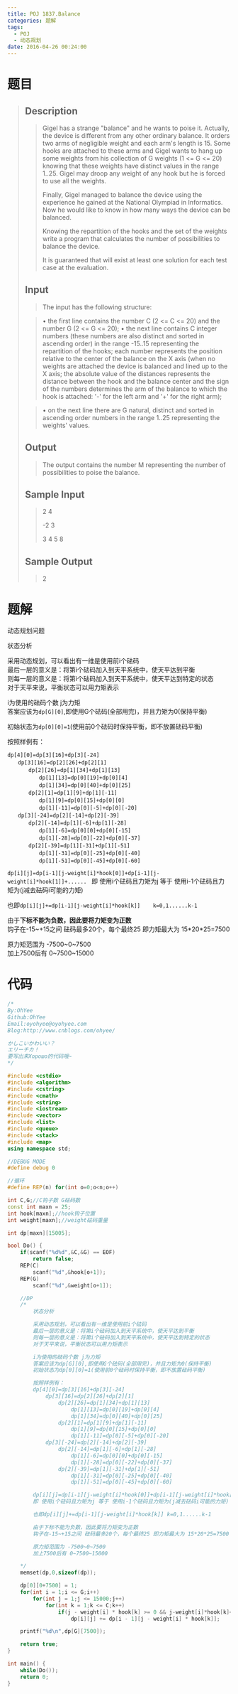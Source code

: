 ```yaml
---
title: POJ 1837.Balance
categories: 题解
tags:
  - POJ
  - 动态规划
date: 2016-04-26 00:24:00
---
```


# 题目

> ## Description
> 
> > Gigel has a strange "balance" and he wants to poise it. Actually, the device is different from any other ordinary balance.
> >  It orders two arms of negligible weight and each arm's length is 15. Some hooks are attached to these arms and Gigel wants to hang up some weights from his collection of G weights (1 <= G <= 20) knowing that these weights have distinct values in the range 1..25. Gigel may droop any weight of any hook but he is forced to use all the weights.
> >  
> > Finally, Gigel managed to balance the device using the experience he gained at the National Olympiad in Informatics. Now he would like to know in how many ways the device can be balanced.
> >  
> > 
> > 
> > Knowing the repartition of the hooks and the set of the weights write a program that calculates the number of possibilities to balance the device.
> >  
> > It is guaranteed that will exist at least one solution for each test case at the evaluation.
>  <!--more-->
> ## Input
> 
> > The input has the following structure:
>  
> > • the first line contains the number C (2 <= C <= 20) and the number G (2 <= G <= 20);
> > • the next line contains C integer numbers (these numbers are also distinct and sorted in ascending order) in the range -15..15 representing the repartition of the hooks; each number represents the position relative to the center of the balance on the X axis (when no weights are attached the device is balanced and lined up to the X axis; the absolute value of the distances represents the distance between the hook and the balance center and the sign of the numbers determines the arm of the balance to which the hook is attached: '-' for the left arm and '+' for the right arm);
>  
> > • on the next line there are G natural, distinct and sorted in ascending order numbers in the range 1..25 representing the weights' values.
>  
> ## Output
> 
> > The output contains the number M representing the number of possibilities to poise the balance.
> 
> ## Sample Input
> 
> > 2 4
> >     
> > -2 3
> >  
> > 3 4 5 8
> 
> ## Sample Output
> 
> > 2


# 题解

动态规划问题  
   
  
状态分析  
  
采用动态规划，可以看出有一维是使用前i个砝码    
最后一层的意义是：将第i个砝码加入到天平系统中，使天平达到平衡    
则每一层的意义是：将第i个砝码加入到天平系统中，使天平达到特定的状态    
对于天平来说，平衡状态可以用力矩表示  
  
i为使用的砝码个数 j为力矩  
答案应该为`dp[G][0]`,即使用G个砝码(全部用完)，并且力矩为0(保持平衡)  
  
初始状态为`dp[0][0]=1`(使用前0个砝码时保持平衡，即不放置砝码平衡)  
  
按照样例有：  

``` 
dp[4][0]=dp[3][16]+dp[3][-24]  
　　dp[3][16]=dp[2][26]+dp[2][1]  
　　　　dp[2][26]=dp[1][34]+dp[1][13]  
　　　　　　dp[1][13]=dp[0][19]+dp[0][4]  
　　　　　　dp[1][34]=dp[0][40]+dp[0][25]  
　　　　dp[2][1]=dp[1][9]+dp[1][-11]  
　　　　　　dp[1][9]=dp[0][15]+dp[0][0]  
　　　　　　dp[1][-11]=dp[0][-5]+dp[0][-20]  
　　dp[3][-24]=dp[2][-14]+dp[2][-39]  
　　　　dp[2][-14]=dp[1][-6]+dp[1][-28]  
　　　　　　dp[1][-6]=dp[0][0]+dp[0][-15]  
　　　　　　dp[1][-28]=dp[0][-22]+dp[0][-37]  
　　　　dp[2][-39]=dp[1][-31]+dp[1][-51]  
　　　　　　dp[1][-31]=dp[0][-25]+dp[0][-40]  
　　　　　　dp[1][-51]=dp[0][-45]+dp[0][-60]  
```
  
`dp[i][j]=dp[i-1][j-weight[i]*hook[0]]+dp[i-1][j-weight[i]*hook[1]]+...... ` 
即 使用i个砝码且力矩为j 等于 使用i-1个砝码且力矩为(j减去砝码i可能的力矩)  
  
也即`dp[i][j]+=dp[i-1][j-weight[i]*hook[k]]    k=0,1......k-1`  
  
由于**下标不能为负数，因此要将力矩变为正数**  
钩子在-15~+15之间 砝码最多20个，每个最终25 即力矩最大为 15\*20\*25=7500  
  
原力矩范围为 -7500~0~7500  
加上7500后有 0~7500~15000  
  
# 代码

```cpp
/*
By:OhYee
Github:OhYee
Email:oyohyee@oyohyee.com
Blog:http://www.cnblogs.com/ohyee/

かしこいかわいい？
エリーチカ！
要写出来Хорошо的代码哦~
*/

#include <cstdio>
#include <algorithm>
#include <cstring>
#include <cmath>
#include <string>
#include <iostream>
#include <vector>
#include <list>
#include <queue>
#include <stack>
#include <map>
using namespace std;

//DEBUG MODE
#define debug 0

//循环
#define REP(n) for(int o=0;o<n;o++)

int C,G;//C钩子数 G砝码数
const int maxn = 25;
int hook[maxn];//hook钩子位置
int weight[maxn];//weight砝码重量

int dp[maxn][15005];

bool Do() {
    if(scanf("%d%d",&C,&G) == EOF)
        return false;
    REP(C)
        scanf("%d",&hook[o+1]);
    REP(G)
        scanf("%d",&weight[o+1]);

    //DP
    /*
        状态分析

        采用动态规划，可以看出有一维是使用前i个砝码
        最后一层的意义是：将第i个砝码加入到天平系统中，使天平达到平衡
        则每一层的意义是：将第i个砝码加入到天平系统中，使天平达到特定的状态
        对于天平来说，平衡状态可以用力矩表示

        i为使用的砝码个数 j为力矩
        答案应该为dp[G][0],即使用G个砝码(全部用完)，并且力矩为0(保持平衡)
        初始状态为dp[0][0]=1(使用前0个砝码时保持平衡，即不放置砝码平衡)

        按照样例有：
        dp[4][0]=dp[3][16]+dp[3][-24]
            dp[3][16]=dp[2][26]+dp[2][1]
                dp[2][26]=dp[1][34]+dp[1][13]
                    dp[1][13]=dp[0][19]+dp[0][4]
                    dp[1][34]=dp[0][40]+dp[0][25]
                dp[2][1]=dp[1][9]+dp[1][-11]
                    dp[1][9]=dp[0][15]+dp[0][0]
                    dp[1][-11]=dp[0][-5]+dp[0][-20]
            dp[3][-24]=dp[2][-14]+dp[2][-39]
                dp[2][-14]=dp[1][-6]+dp[1][-28]
                    dp[1][-6]=dp[0][0]+dp[0][-15]
                    dp[1][-28]=dp[0][-22]+dp[0][-37]
                dp[2][-39]=dp[1][-31]+dp[1][-51]
                    dp[1][-31]=dp[0][-25]+dp[0][-40]
                    dp[1][-51]=dp[0][-45]+dp[0][-60]

        dp[i][j]=dp[i-1][j-weight[i]*hook[0]]+dp[i-1][j-weight[i]*hook[1]]+......
        即 使用i个砝码且力矩为j 等于 使用i-1个砝码且力矩为(j减去砝码i可能的力矩)

        也即dp[i][j]+=dp[i-1][j-weight[i]*hook[k]] k=0,1......k-1

        由于下标不能为负数，因此要将力矩变为正数
        钩子在-15~+15之间 砝码最多20个，每个最终25 即力矩最大为 15*20*25=7500

        原力矩范围为 -7500~0~7500
        加上7500后有 0~7500~15000

    */
    memset(dp,0,sizeof(dp));

    dp[0][0+7500] = 1;
    for(int i = 1;i <= G;i++)
        for(int j = 1;j <= 15000;j++)
            for(int k = 1;k <= C;k++)
                if(j - weight[i] * hook[k] >= 0 && j-weight[i]*hook[k]<=15000)
                    dp[i][j] += dp[i - 1][j - weight[i] * hook[k]];

    printf("%d\n",dp[G][7500]);

    return true;
}

int main() {
    while(Do());
    return 0;
}
```